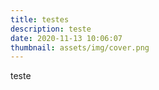 ```yaml
---
title: testes
description: teste
date: 2020-11-13 10:06:07
thumbnail: assets/img/cover.png
---
```

teste